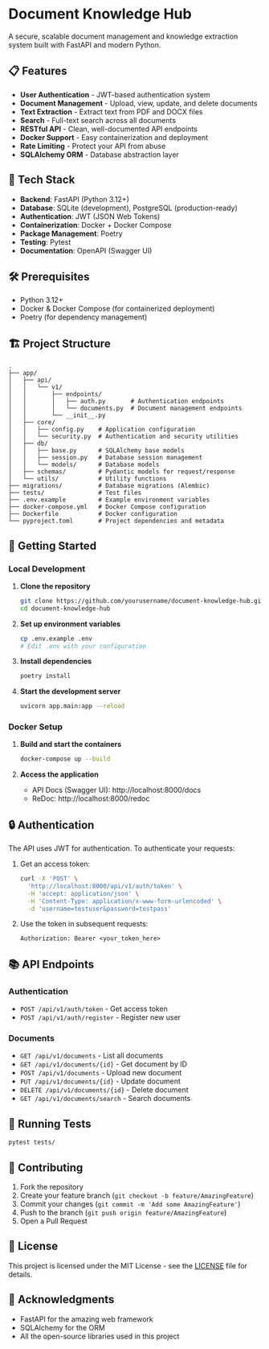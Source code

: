 # Document Knowledge Hub

A secure, scalable document management and knowledge extraction system built with FastAPI and modern Python.

## 📋 Features

- **User Authentication** - JWT-based authentication system
- **Document Management** - Upload, view, update, and delete documents
- **Text Extraction** - Extract text from PDF and DOCX files
- **Search** - Full-text search across all documents
- **RESTful API** - Clean, well-documented API endpoints
- **Docker Support** - Easy containerization and deployment
- **Rate Limiting** - Protect your API from abuse
- **SQLAlchemy ORM** - Database abstraction layer

## 🚀 Tech Stack

- **Backend**: FastAPI (Python 3.12+)
- **Database**: SQLite (development), PostgreSQL (production-ready)
- **Authentication**: JWT (JSON Web Tokens)
- **Containerization**: Docker + Docker Compose
- **Package Management**: Poetry
- **Testing**: Pytest
- **Documentation**: OpenAPI (Swagger UI)

## 🛠️ Prerequisites

- Python 3.12+
- Docker & Docker Compose (for containerized deployment)
- Poetry (for dependency management)

## 🏗️ Project Structure

```
.
├── app/
│   ├── api/
│   │   └── v1/
│   │       ├── endpoints/
│   │       │   ├── auth.py       # Authentication endpoints
│   │       │   └── documents.py  # Document management endpoints
│   │       └── __init__.py
│   ├── core/
│   │   ├── config.py    # Application configuration
│   │   └── security.py  # Authentication and security utilities
│   ├── db/
│   │   ├── base.py      # SQLAlchemy base models
│   │   ├── session.py   # Database session management
│   │   └── models/      # Database models
│   ├── schemas/         # Pydantic models for request/response
│   └── utils/           # Utility functions
├── migrations/          # Database migrations (Alembic)
├── tests/               # Test files
├── .env.example         # Example environment variables
├── docker-compose.yml   # Docker Compose configuration
├── Dockerfile           # Docker configuration
└── pyproject.toml       # Project dependencies and metadata
```

## 🚀 Getting Started

### Local Development

1. **Clone the repository**
   ```bash
   git clone https://github.com/yourusername/document-knowledge-hub.git
   cd document-knowledge-hub
   ```

2. **Set up environment variables**
   ```bash
   cp .env.example .env
   # Edit .env with your configuration
   ```

3. **Install dependencies**
   ```bash
   poetry install
   ```

4. **Start the development server**
   ```bash
   uvicorn app.main:app --reload
   ```

### Docker Setup

1. **Build and start the containers**
   ```bash
   docker-compose up --build
   ```

2. **Access the application**
   - API Docs (Swagger UI): http://localhost:8000/docs
   - ReDoc: http://localhost:8000/redoc

## 🔒 Authentication

The API uses JWT for authentication. To authenticate your requests:

1. Get an access token:
   ```bash
   curl -X 'POST' \
     'http://localhost:8000/api/v1/auth/token' \
     -H 'accept: application/json' \
     -H 'Content-Type: application/x-www-form-urlencoded' \
     -d 'username=testuser&password=testpass'
   ```

2. Use the token in subsequent requests:
   ```
   Authorization: Bearer <your_token_here>
   ```

## 📚 API Endpoints

### Authentication
- `POST /api/v1/auth/token` - Get access token
- `POST /api/v1/auth/register` - Register new user

### Documents
- `GET /api/v1/documents` - List all documents
- `GET /api/v1/documents/{id}` - Get document by ID
- `POST /api/v1/documents` - Upload new document
- `PUT /api/v1/documents/{id}` - Update document
- `DELETE /api/v1/documents/{id}` - Delete document
- `GET /api/v1/documents/search` - Search documents

## 🧪 Running Tests

```bash
pytest tests/
```

## 🤝 Contributing

1. Fork the repository
2. Create your feature branch (`git checkout -b feature/AmazingFeature`)
3. Commit your changes (`git commit -m 'Add some AmazingFeature'`)
4. Push to the branch (`git push origin feature/AmazingFeature`)
5. Open a Pull Request

## 📄 License

This project is licensed under the MIT License - see the [LICENSE](LICENSE) file for details.

## 🙏 Acknowledgments

- FastAPI for the amazing web framework
- SQLAlchemy for the ORM
- All the open-source libraries used in this project
